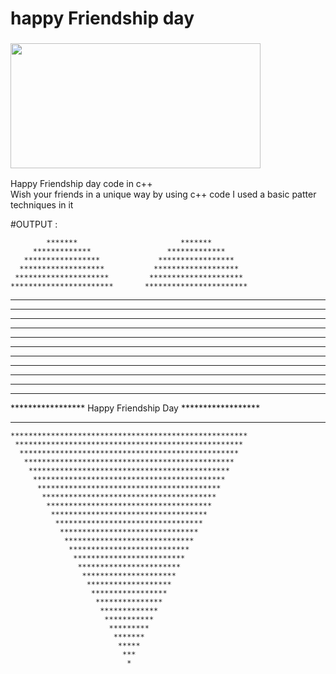 # happy Friendship day
<h3><img align="center" src="https://media.giphy.com/media/3o8dFwcRxYS9MY6Vu8/giphy.gif" height="200" width="400" /></h3>

Happy Friendship day code in c++ 
</Br>
Wish your friends in a unique way by using c++ code 
I used a basic patter techniques in it 

#OUTPUT : 

            *******                       *******
         *************                 *************
       *****************             *****************
      *******************           *******************
     *********************         *********************     
    ***********************       ***********************
   *************************     *************************
  ***************************   ***************************
  ***************************   ***************************
 ***************************** *****************************
 ***************************** ***************************** 
 ***************************** *****************************
*************************************************************
*************************************************************
*************************************************************
*************************************************************
 ******************                      *******************
  ***************** Happy Friendship Day ******************
   ****************                      *****************
    *****************************************************
     ***************************************************
      *************************************************
       ***********************************************
        *********************************************
         *******************************************
          *****************************************
           ***************************************
            *************************************
             ***********************************
              *********************************
               *******************************
                *****************************
                 ***************************
                  *************************
                   ***********************
                    *********************
                     *******************
                      *****************
                       ***************
                        *************
                         ***********
                          *********
                           *******
                            *****
                             ***
                              *

